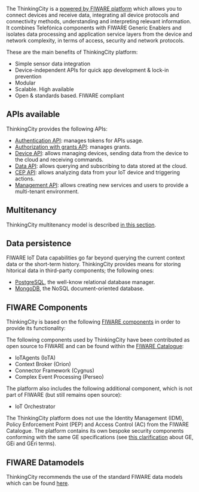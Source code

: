 The ThinkingCity is a [powered by FIWARE platform](http://marketplace.fiware.org/pages/solutions/c5940dbbdfbcf694f6cdf6ec)
which allows you to connect devices and receive data, integrating all device protocols
and connectivity methods, understanding and interpreting relevant information.
It combines Telefónica components with FIWARE Generic Enablers and isolates data
processing and application service layers from the device and network complexity,
in terms of access, security and network protocols.

These are the main benefits of ThinkingCity platform:

* Simple sensor data integration
* Device-independent APIs for quick app development \& lock-in prevention
* Modular
* Scalable. High available
* Open \& standards based. FIWARE compliant

## APIs available

ThinkingCity provides the following APIs:

* [Authentication API](authentication_api.md): manages tokens for APIs usage.
* [Authorization with grants API](authorization_api.md): manages grants.
* [Device API](device_api.md): allows managing devices, sending data from the device to the cloud and receiving commands.
* [Data API](data_api.md): allows querying and subscribing to data stored at the cloud.
* [CEP API](cep_api.md): allows analyzing data from your IoT device and triggering actions.
* [Management API](management_api.md): allows creating new services and users to provide a multi-tenant environment.

## Multitenancy

ThinkingCity multitenancy model is described [in this section](multitenancy.md).

## Data persistence

FIWARE IoT Data capabilities go far beyond querying the current context data or the short-term history. ThinkingCity provides means for storing hitorical data in third-party components; the following ones:

* [PostgreSQL](http://www.postgresql.org/), the well-know relational database manager.
* [MongoDB](https://www.mongodb.org/), the NoSQL document-oriented database.

## FIWARE Components

ThinkingCity is based on the following [FIWARE components](walkthrough.md) in order to provide its functionality:

The following components used by ThinkingCity have been contributed as open source to FIWARE and can be found within the [FIWARE Catalogue](https://github.com/Fiware/catalogue/):

* IoTAgents (IoTA)
* Context Broker (Orion)
* Connector Framework (Cygnus)
* Complex Event Processing (Perseo)

The platform also includes the following additional component, which is not part of FIWARE (but still remains open source):

* IoT Orchestrator

The ThinkingCity platform does not use the Identity Management (IDM), Policy Enforcement Point (PEP) and
Access Control (AC) from the FIWARE Catalogue. The platform contains its own bespoke security components conforming
with the same GE specifications (see [this clarification](https://ask.fiware.org/question/1/what-is-a-fiware-ge-and-a-gei/) about GE, GEi and GEri terms).

## FIWARE Datamodels

ThinkingCity recommends the use of the standard
FIWARE data models which can be found [here](https://github.com/smart-data-models).

